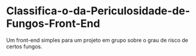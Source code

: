 # Classifica-o-da-Periculosidade-de-Fungos-Front-End
Um front-end simples para um projeto em grupo sobre o grau de risco de certos fungos.
